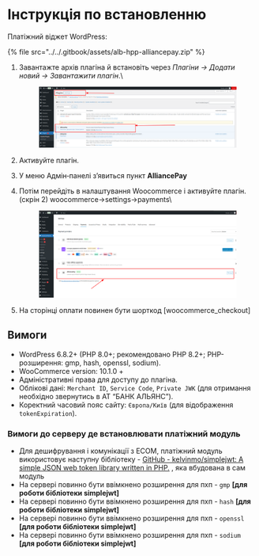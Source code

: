 # Інструкція по встановленню

Платіжний віджет WordPress:

{% file src="../../.gitbook/assets/alb-hpp-alliancepay.zip" %}



1.  Завантажте архів плагіна й встановіть через _Плагіни → Додати новий → Завантажити плагін_.\


    <figure><img src="../../.gitbook/assets/image (29).png" alt=""><figcaption></figcaption></figure>
2. Активуйте плагін.
3. У меню Адмін‑панелі з’явиться пункт **AlliancePay**
4.  Потім перейдіть в налаштування Woocommerce і активуйте плагін. (скрін 2) woocommerce->settings->payments\


    <figure><img src="../../.gitbook/assets/image (30).png" alt=""><figcaption></figcaption></figure>
5. На сторінці оплати повинен бути шорткод \[woocommerce\_checkout]



## Вимоги

* WordPress 6.8.2+ (PHP 8.0+; рекомендовано PHP 8.2+; PHP-розширення: gmp, hash, openssl, sodium).
* WooCommerce version: 10.1.0 +
* Адміністративні права для доступу до плагіна.
* Облікові дані: `Merchant ID`, `Service Code`, `Private JWK` (для отримання необхідно звернутись в АТ “БАНК АЛЬЯНС”).
* Коректний часовий пояс сайту: `Європа/Київ` (для відображення `tokenExpiration`).

### **Вимоги до серверу де встановлювати платіжний модуль**

* Для дешифрування і комунікації з ECOM, платіжний модуль використовує наступну бібліотеку - [GitHub - kelvinmo/simplejwt: A simple JSON web token library written in PHP.](https://github.com/kelvinmo/simplejwt) , яка вбудована в сам модуль
* На сервері повинно бути ввімкнено розширення для пхп - `gmp` **\[для роботи бібліотеки simplejwt]**
* На сервері повинно бути ввімкнено розширення для пхп - `hash` **\[для роботи бібліотеки simplejwt]**
* На сервері повинно бути ввімкнено розширення для пхп - `openssl` **\[для роботи бібліотеки simplejwt]**
* На сервері повинно бути ввімкнено розширення для пхп - `sodium` **\[для роботи бібліотеки simplejwt]**
